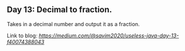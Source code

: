 ## Day 13: Decimal to fraction.
Takes in a decimal number and output it as a fraction.


Link to blog: *https://medium.com/@savim2020/useless-java-day-13-f40074388043*